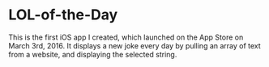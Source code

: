 # LOL-of-the-Day
This is the first iOS app I created, which launched on the App Store on March 3rd, 2016.  It displays a new joke every day by pulling an array of text from a website, and displaying the selected string.
